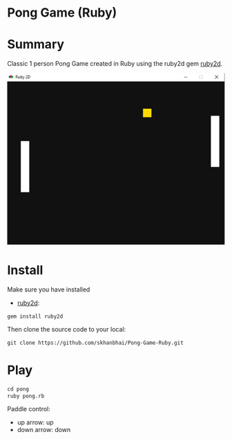 # Pong Game (Ruby)
# Summary
Classic 1 person Pong Game created in Ruby using the ruby2d gem [ruby2d](http://www.ruby2d.com/).

![ruby_pong](https://github.com/skhanbhai/Pong-Game-Ruby/blob/main/PongGame.PNG)

# Install 

Make sure you have installed
* [ruby2d](https://github.com/ruby2d/ruby2d):

```
gem install ruby2d
```

Then clone the source code to your local:

```
git clone https://github.com/skhanbhai/Pong-Game-Ruby.git
```

# Play

```
cd pong
ruby pong.rb
```
Paddle control:
* up arrow: up
* down arrow: down
